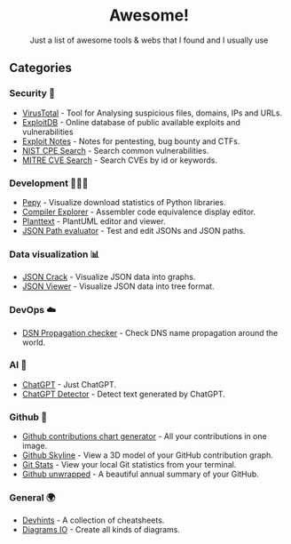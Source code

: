 <h1 align="center">Awesome!</h1>

<div align="center">Just a list of awesome tools & webs that I found and I usually use</div>

## Categories

### Security 🔐
- [VirusTotal](https://www.virustotal.com/) - Tool for Analysing suspicious files, domains, IPs and URLs.
- [ExploitDB](https://www.exploit-db.com/) - Online database of public available exploits and vulnerabilities
- [Exploit Notes](https://exploit-notes.hdks.org/) - Notes for pentesting, bug bounty and CTFs.
- [NIST CPE Search](https://nvd.nist.gov/products/cpe/search) - Search common vulnerabilities.
- [MITRE CVE Search](https://cve.mitre.org/cve/search_cve_list.html) - Search CVEs by id or keywords.

### Development 👨🏻‍💻
- [Pepy](https://pepy.tech/) - Visualize download statistics of Python libraries.
- [Compiler Explorer](https://godbolt.org/) - Assembler code equivalence display editor.
- [Planttext](https://www.planttext.com/) - PlantUML editor and viewer.
- [JSON Path evaluator](https://jsonpath.com/) - Test and edit JSONs and JSON paths.

### Data visualization 📊
- [JSON Crack](https://jsoncrack.com/) - Visualize JSON data into graphs.
- [JSON Viewer](https://online-json.com/json-viewer) - Visualize JSON data into tree format.

### DevOps ☁️
- [DSN Propagation checker](https://www.whatsmydns.net/) - Check DNS name propagation around the world.

### AI 🤖
- [ChatGPT](https://chat.openai.com/) - Just ChatGPT.
- [ChatGPT Detector](https://huggingface.co/spaces/Hello-SimpleAI/chatgpt-detector-single) - Detect text generated by ChatGPT.

### Github 🐙
- [Github contributions chart generator](https://github-contributions.vercel.app/) - All your contributions in one image.
- [Github Skyline](https://skyline.github.com/) - View a 3D model of your GitHub contribution graph.
- [Git Stats](https://github.com/IonicaBizau/git-stats) - View your local Git statistics from your terminal.
- [Github unwrapped](https://www.githubunwrapped.com/) - A beautiful annual summary of your GitHub.

### General 🌍
- [Devhints](https://devhints.io/) - A collection of cheatsheets.
- [Diagrams IO](https://app.diagrams.net/) - Create all kinds of diagrams.
